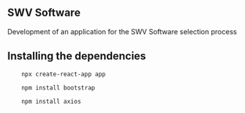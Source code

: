 ## SWV Software

Development of an application for the SWV Software selection process

## Installing the dependencies

```
    npx create-react-app app

    npm install bootstrap

    npm install axios
```